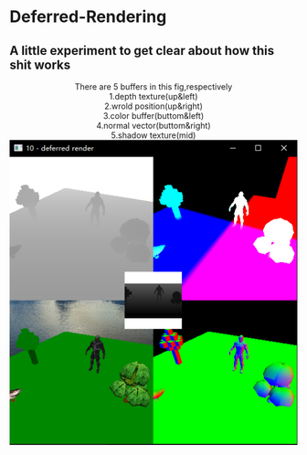 # Deferred-Rendering
## A little experiment to get clear about how this shit works</div>
<div align="center">There are 5 buffers in this fig,respectively
<div align="center">1.depth texture(up&left)</div>
<div align="center">2.wrold position(up&right)</div>
<div align="center">3.color buffer(buttom&left)</div>
<div align="center">4.normal vector(buttom&right)</div>
<div align="center">5.shadow texture(mid)</div>
<div align="center"><img src="asset/debug.PNG" width="512"></div>

